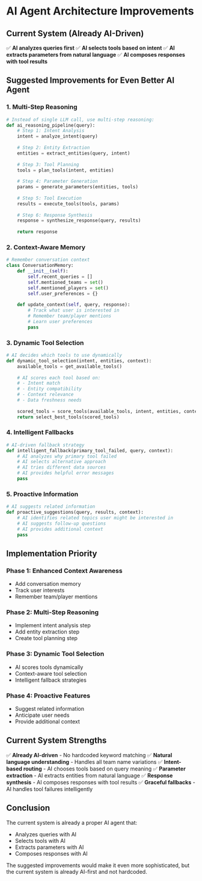 # AI Agent Architecture Improvements

## Current System (Already AI-Driven)
✅ **AI analyzes queries first**
✅ **AI selects tools based on intent**
✅ **AI extracts parameters from natural language**
✅ **AI composes responses with tool results**

## Suggested Improvements for Even Better AI Agent

### 1. **Multi-Step Reasoning**
```python
# Instead of single LLM call, use multi-step reasoning:
def ai_reasoning_pipeline(query):
    # Step 1: Intent Analysis
    intent = analyze_intent(query)
    
    # Step 2: Entity Extraction
    entities = extract_entities(query, intent)
    
    # Step 3: Tool Planning
    tools = plan_tools(intent, entities)
    
    # Step 4: Parameter Generation
    params = generate_parameters(entities, tools)
    
    # Step 5: Tool Execution
    results = execute_tools(tools, params)
    
    # Step 6: Response Synthesis
    response = synthesize_response(query, results)
    
    return response
```

### 2. **Context-Aware Memory**
```python
# Remember conversation context
class ConversationMemory:
    def __init__(self):
        self.recent_queries = []
        self.mentioned_teams = set()
        self.mentioned_players = set()
        self.user_preferences = {}
    
    def update_context(self, query, response):
        # Track what user is interested in
        # Remember team/player mentions
        # Learn user preferences
        pass
```

### 3. **Dynamic Tool Selection**
```python
# AI decides which tools to use dynamically
def dynamic_tool_selection(intent, entities, context):
    available_tools = get_available_tools()
    
    # AI scores each tool based on:
    # - Intent match
    # - Entity compatibility
    # - Context relevance
    # - Data freshness needs
    
    scored_tools = score_tools(available_tools, intent, entities, context)
    return select_best_tools(scored_tools)
```

### 4. **Intelligent Fallbacks**
```python
# AI-driven fallback strategy
def intelligent_fallback(primary_tool_failed, query, context):
    # AI analyzes why primary tool failed
    # AI selects alternative approach
    # AI tries different data sources
    # AI provides helpful error messages
    pass
```

### 5. **Proactive Information**
```python
# AI suggests related information
def proactive_suggestions(query, results, context):
    # AI identifies related topics user might be interested in
    # AI suggests follow-up questions
    # AI provides additional context
    pass
```

## Implementation Priority

### Phase 1: Enhanced Context Awareness
- Add conversation memory
- Track user interests
- Remember team/player mentions

### Phase 2: Multi-Step Reasoning
- Implement intent analysis step
- Add entity extraction step
- Create tool planning step

### Phase 3: Dynamic Tool Selection
- AI scores tools dynamically
- Context-aware tool selection
- Intelligent fallback strategies

### Phase 4: Proactive Features
- Suggest related information
- Anticipate user needs
- Provide additional context

## Current System Strengths

✅ **Already AI-driven** - No hardcoded keyword matching
✅ **Natural language understanding** - Handles all team name variations
✅ **Intent-based routing** - AI chooses tools based on query meaning
✅ **Parameter extraction** - AI extracts entities from natural language
✅ **Response synthesis** - AI composes responses with tool results
✅ **Graceful fallbacks** - AI handles tool failures intelligently

## Conclusion

The current system is already a proper AI agent that:
- Analyzes queries with AI
- Selects tools with AI
- Extracts parameters with AI
- Composes responses with AI

The suggested improvements would make it even more sophisticated, but the current system is already AI-first and not hardcoded.
